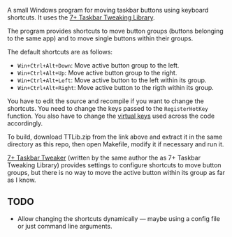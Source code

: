 

A small Windows program for moving taskbar buttons using keyboard shortcuts.
It uses the [7+ Taskbar Tweaking Library](https://ramensoftware.com/7-taskbar-tweaking-library).

The program provides shortcuts to move button groups (buttons belonging to the same app)
and to move single buttons within their groups.

The default shortcuts are as follows:
- `Win+Ctrl+Alt+Down`: Move active button group to the left.
- `Win+Ctrl+Alt+Up`: Move active button group to the right.
- `Win+Ctrl+Alt+Left`: Move active button to the left within its group.
- `Win+Ctrl+Alt+Right`: Move active button to the rigth within its group.

You have to edit the source and recompile if you want to change the shortcuts.
You need to change the keys passed to the `RegisterHotKey` function.
You also have to change the [virtual keys](https://docs.microsoft.com/en-us/windows/win32/inputdev/virtual-key-codes)
used across the code accordingly.

To build, download TTLib.zip from the link above and extract it in the same directory as this repo, then open Makefile, modify it if necessary and run it.

[7+ Taskbar Tweaker](https://ramensoftware.com/7-taskbar-tweaker) (written by the same author the as 7+ Taskbar Tweaking Library)
provides settings to configure shortcuts to move button groups, but there is no
way to move the active button within its group as far as I know.

## TODO
- Allow changing the shortcuts dynamically — maybe using a config file or just command line arguments.
